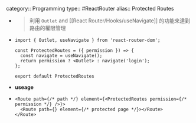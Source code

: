 category:: Programming
type:: #ReactRouter
alias:: Protected Routes

- > 利用 `Outlet` and [[React Router/Hooks/useNavigate]] 的功能來達到路由的權限管理
- ```tsx
  import { Outlet, useNavigate } from 'react-router-dom';
  
  const ProtectedRoutes = ({ permission }) => {
    const navigate = useNavigate();
    return permission ? <Outlet> : navigate('login');
  };
        
  export default ProtectedRoutes
  ```
- **useage**
- ```tsx
  <Route path={/* path */} element={<ProtectedRoutes permission={/* permission */} />}>
  	<Route path={} element={/* protected page */}></Route>
  </Route>
  ```